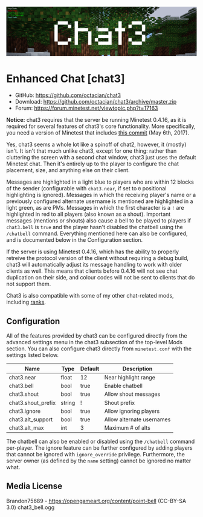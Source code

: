 ![Screenshot](.gh-screenshot.png)

Enhanced Chat [chat3]
=======================
- GitHub: https://github.com/octacian/chat3
- Download: https://github.com/octacian/chat3/archive/master.zip
- Forum: https://forum.minetest.net/viewtopic.php?t=17163

**Notice:** chat3 requires that the server be running Minetest 0.4.16, as it is required for several features of chat3's core functionality. More specifically, you need a version of Minetest that includes [this commit](https://github.com/minetest/minetest/commit/43d1f375d18a2fbc547a9b4f23d1354d645856ca) (May 6th, 2017).

Yes, chat3 seems a whole lot like a spinoff of chat2, however, it (mostly) isn't. It isn't that much unlike chat3, except for one thing: rather than cluttering the screen with a second chat window, chat3 just uses the default Minetest chat. Then it's entirely up to the player to configure the chat placement, size, and anything else on their client.

Messages are highlighted in a light blue to players who are within 12 blocks of the sender (configurable with `chat3.near`, if set to `0` positional highlighting is ignored). Messages in which the receiving player's name or a previously configured alternate username is mentioned are highlighted in a light green, as are PMs. Messages in which the first character is a `!` are highlighted in red to all players (also known as a shout). Important messages (mentions or shouts) also cause a bell to be played to players if `chat3.bell` is `true` and the player hasn't disabled the chatbell using the `/chatbell` command. Everything mentioned here can also be configured, and is documented below in the Configuration section.

If the server is using Minetest 0.4.16, which has the ability to properly retreive the protocol version of the client without requiring a debug build, chat3 will automatically adjust its message handling to work with older clients as well. This means that clients before 0.4.16 will not see chat duplication on their side, and colour codes will not be sent to clients that do not support them.

Chat3 is also compatible with some of my other chat-related mods, including [ranks](https://forum.minetest.net/viewtopic.php?f=9&t=17640).

Configuration
-------------

All of the features provided by chat3 can be configured directly from the advanced settings menu in the chat3 subsection of the top-level Mods section. You can also configure chat3 directly from `minetest.conf` with the settings listed below.

| Name               | Type   | Default | Description               |
| ------------------ | ------ | ------- | ------------------------- |
| chat3.near         | float  | 12      | Near highlight range      |
| chat3.bell         | bool   | true    | Enable chatbell           |
| chat3.shout        | bool   | true    | Allow shout messages      |
| chat3.shout_prefix | string | !       | Shout prefix              |
| chat3.ignore       | bool   | true    | Allow ignoring players    |
| chat3.alt_support  | bool   | true    | Allow alternate usernames |
| chat3.alt_max      | int    | 3       | Maximum # of alts         |

The chatbell can also be enabled or disabled using the `/chatbell` command per-player. The ignore feature can be further configured by adding players that cannot be ignored with `ignore_override` privilege. Furthermore, the server owner (as defined by the `name` setting) cannot be ignored no matter what.

Media License
-------------

Brandon75689 - https://opengameart.org/content/point-bell (CC-BY-SA 3.0)
	chat3_bell.ogg
